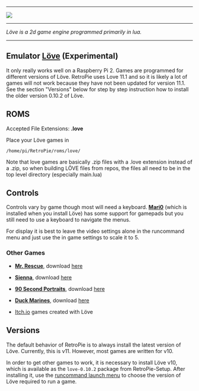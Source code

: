 ***
![](https://love2d.org/style/logo.png)
***
_Löve is a 2d game engine programmed primarily in lua._
***
## Emulator [Löve](https://bitbucket.org/rude/love/src) (Experimental)

It only really works well on a Raspberry Pi 2. Games are programmed for different versions of Löve. RetroPie uses Love 11.1 and so it is likely a lot of games will not work because they have not been updated for version 11.1. See the section "Versions" below for step by step instruction how to install the older version 0.10.2 of Löve.

## ROMS

Accepted File Extensions: **.love**

Place your Löve games in

```
/home/pi/RetroPie/roms/love/
```

Note that love games are basically .zip files with a .love extension instead of a .zip, so when building LÖVE files from repos, the files all need to be in the top level directory (especially main.lua)

## Controls

Controls vary by game though most will need a keyboard. [**Mari0**](http://stabyourself.net/mari0/) (which is installed when you install Löve) has some support for gamepads but you still need to use a keyboard to navigate the menus. 

For display it is best to leave the video settings alone in the runcommand menu and just use the in game settings to scale it to 5.

### Other Games

* [**Mr. Rescue**](http://tangramgames.dk/games/mrrescue/), download [here](https://github.com/SimonLarsen/mrrescue/releases/download/1.02e/mrrescue1.02e.love)

* [**Sienna**](http://tangramgames.dk/games/sienna/), download [here](https://github.com/SimonLarsen/sienna/releases/download/v1.0d/sienna-1.0d.love)

* [**90 Second Portraits**](http://tangramgames.dk/games/90secondportraits/), download [here](https://github.com/SimonLarsen/90-Second-Portraits/releases/download/1.01b/90secondportraits-1.01b.love)

* [**Duck Marines**](http://tangramgames.dk/games/duckmarines/), download [here](https://github.com/SimonLarsen/duckmarines/releases/download/v1.0c/duckmarines-1.0c.love")

* [Itch.io](https://itch.io/games/tag-love2d) games created with Löve

## Versions

The default behavior of RetroPie is to always install the latest version of Löve. Currently, this is v11. However, most games are written for v10. 

In order to get other games to work, it is necessary to install Löve v10, which is available as the `love-0.10.2` package from RetroPie-Setup. After installing it, use the [runcommand launch menu](Runcommand.md#runcommand-launch-menu) to choose the version of Löve required to run a game.